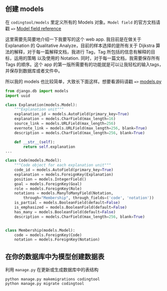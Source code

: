 ## 创建 models

在 `codingtool/models` 里定义所有的 Models 对象。`Model field` 的官方文档请戳 `=>`
[Model field reference](https://docs.djangoproject.com/en/1.8/ref/models/fields/#module-django.db.models.fields)

这里需要先简要地介绍一下我要写的这个 web app. 我目前是在做关于 Explanation 的 Qualitative Analyze，目前的样本选择的是所有关于 Dijkstra 算法的解释，对于每一篇解释文档，我进行 Tag，Tag 所包括的信息有解释的目标，运用的策略 以及使用的 Notation. 同时，对于每一篇文档，我需要保存所有 Tags 的顺序。这个 app 的第一版所需要有的功能就是可以让我轻松的输入tags，并保存到数据库或者文件中。

所以我的 models 也比较简单，大致长下面这样。想要看源码请戳 `=>` [models.py](https://github.com/SuzyWu2014/qualitative-coding-tool/blob/master/codingtool/models.py)

```python
from django.db import models
import uuid

class Explanation(models.Model):
    """Explanation unit"""
    explanation_id = models.AutoField(primary_key=True)
    explanation = models.CharField(max_length=16)
    source_link = models.URLField(max_length=256)
    evernote_link = models.URLField(max_length=256, blank=True)
    description = models.CharField(max_length=256, blank=True)

    def __str__(self):
        return self.explanation
...

class Code(models.Model):
    """Code object for each explanation unit"""
    code_id = models.AutoField(primary_key=True)
    explanation = models.ForeignKey(Explanation)
    position = models.IntegerField()
    goal = models.ForeignKey(Goal)
    role = models.ForeignKey(Role)
    notations = models.ManyToManyField(Notation,
        through="Membership", through_fields=('code', 'notation'))
    is_partial = models.BooleanField(default=False)
    is_emphasized = models.BooleanField(default=False)
    has_many = models.BooleanField(default=False)
    description = models.CharField(max_length=256, blank=True)


class Membership(models.Model):
    code = models.ForeignKey(Code)
    notation = models.ForeignKey(Notation)
```

## 在你的数据库中为模型创建数据表

利用 `manage.py` 在更新或生成数据库中的表结构

```
python manage.py makemigrations codingtool
python manage.py migrate codingtool
```
